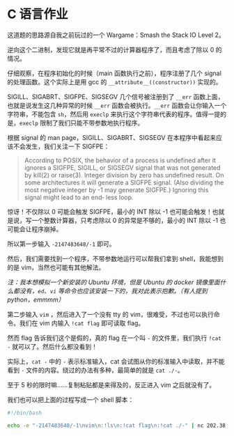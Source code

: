 # C 语言作业

这道题的思路源自我之前玩过的一个 Wargame：Smash the Stack IO Level 2。

逆向这个二进制，发现它就是再平常不过的计算器程序了，而且考虑了除以 0 的情况。

仔细观察，在程序初始化的时候（main 函数执行之前），程序注册了几个 signal 的处理函数。这个实际上是用 gcc 的 `__attribute__((constructor))` 实现的。

SIGILL、SIGABRT、SIGFPE、SIGSEGV 几个信号被注册到了 `__err` 函数上面，也就是说发生这几种异常的时候 `__err` 函数会被执行。`__err` 函数会让你输入一个字符串，不能包含 `sh`，然后用 `execlp` 来执行这个字符串代表的程序。值得一提的是，`execlp` 限制了我们只能不带参数地执行程序。

根据 signal 的 man page，SIGILL、SIGABRT、SIGSEGV 在本程序中看起来应该不会发生，我们关注一下 SIGFPE：

> According to POSIX, the behavior of a process is undefined after it ignores a  SIGFPE,  SIGILL,
> or  SIGSEGV signal that was not generated by kill(2) or raise(3).  Integer division by zero has
> undefined result.  On some architectures it will generate a SIGFPE signal.  (Also dividing  the
> most  negative  integer by -1 may generate SIGFPE.)  Ignoring this signal might lead to an end‐
> less loop.

惊讶！不仅除以 0 可能会触发 SIGFPE，最小的 INT 除以 -1 也可能会触发！也就是说，写一个整数计算器，只考虑除以 0 的异常是不够的，最小的 INT 除以 -1 也可能会让程序崩掉。

所以第一步输入 `-2147483648/-1` 即可。

然后，我们需要找到一个程序，不带参数地运行可以帮我们拿到 shell，我能想到的是 vim，当然也可能有其他解法。

_注：我本想模拟一个新安装的 Ubuntu 环境，但是 Ubuntu 的 docker 镜像里面什么都没有，`ed`、`vi` 等命令也应该安装一下的，我对此表示抱歉。（有人提到 python，emmmm）_

第二步输入 `vim` ，然后进入了一个没有 tty 的 vim，很难受，不过也可以执行命令。我们在 vim 内输入 `!cat flag` 即可读取 flag。

然而 flag 告诉我们这个是假的，真的 flag 在一个叫 `-` 的文件里，我们执行 `!cat -` 就可以了。然后什么都没看到！

实际上，`cat -` 中的 `-` 表示标准输入，cat 会试图从你的标准输入中读取，并不能看到 `-` 文件的内容。绕过的办法有多种，最简单的就是 `cat ./-`。

至于 5 秒的限时嘛……复制粘贴都是来得及的，反正进入 vim 之后就没有了。

我们也可以把上面的过程写成一个 shell 脚本：

```bash
#!/bin/bash

echo -e "-2147483648/-1\nvim\n:!ls\n:!cat flag\n:!cat ./-" | nc 202.38.95.46 12008 | grep flag
```
